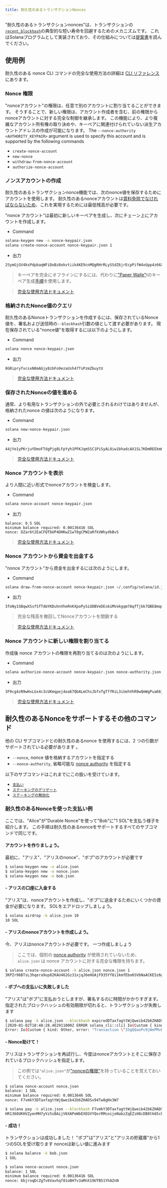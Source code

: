 ```yaml
---
title: 耐久性のあるトランザクションNonces
---
```


"耐久性のあるトランザクションnonces"は、トランザクションの[`recent_blockhash`](developing/programming-model/transactions.md#recent-blockhash)の典型的な短い寿命を回避するためのメカニズムです。 これはSolanaプログラムとして実装されており、その仕組みについては[提案書](../implemented-proposals/durable-tx-nonces.md)を読んでください。

## 使用例

耐久性のある nonce CLI コマンドの完全な使用方法の詳細は [CLI リファレンス](../cli/usage.md) にあります。

### Nonce 権限

"nonceアカウント"の権限は、任意で別のアカウントに割り当てることができます。 そうすることで、新しい権限は、アカウント作成者を含む、前の権限からnonceアカウントに対する完全な制御を継承します。 この機能により、より複雑なアカウント所有権の取り決めや、キーペアに関連付けられていない派生アカウントアドレスの作成が可能になります。 The `--nonce-authority <AUTHORITY_KEYPAIR>` argument is used to specify this account and is supported by the following commands

- `create-nonce-account`
- `new-nonce`
- `withdraw-from-nonce-account`
- `authorize-nonce-account`

### ノンスアカウントの作成

耐久性のあるトランザクションnonce機能では、次のnonce値を保存するためにアカウントを使用します。 耐久性のあるnonceアカウントは[賃料免除でなければならないため](../implemented-proposals/rent.md#two-tiered-rent-regime)、これを実現するためには最低残高が必要です。

"nonce アカウント"は最初に新しいキーペアを生成し、次にチェーン上にアカウントを作成します。

- Command

```bash
solana-keygen new -o nonce-keypair.json
solana create-nonce-account nonce-keypair.json 1
```

- 出力

```text
2SymGjGV4ksPdpbaqWFiDoBz8okvtiik4KE9cnMQgRHrRLySSdZ6jrEcpPifW4xUpp4z66XM9d9wM48sA7peG2XL
```

> キーペアを完全にオフラインにするには、代わりに["Paper Walle"](wallet-guide/paper-wallet.md)tのキーペア生成[手順](wallet-guide/paper-wallet.md#seed-phrase-generation)を使用します。

> [完全な使用方法ドキュメント](../cli/usage.md#solana-create-nonce-account)

### 格納されたNonce値のクエリ

耐久性のあるNonceトランザクションを作成するには、保存されているNonce値を、署名および送信時の`--blockhash`引数の値として渡す必要があります。 現在保存されている"nonce値"を取得するには以下のようにします。

- Command

```bash
solana nonce nonce-keypair.json
```

- 出力

```text
8GRipryfxcsxN8mAGjy8zbFo9ezaUsh47TsPzmZbuytU
```

> [完全な使用方法ドキュメント](../cli/usage.md#solana-get-nonce)

### 保存されたNonceの値を進める

通常、より有用なトランザクションの外で必要とされるわけではありませんが、格納されたnonce の値は次のようになります。

- Command

```bash
solana new-nonce-keypair.json
```

- 出力

```text
44jYe1yPKrjuYDmoFTdgPjg8LFpYyh1PFKJqm5SC1PiSyAL8iw1bhadcAX1SL7KDmREEkmHpYvreKoNv6fZgfvUK
```

> [完全な使用方法ドキュメント](../cli/usage.md#solana-new-nonce)

### Nonce アカウントを表示

より人間に近い形式でnonceアカウントを検査します。

- Command

```bash
solana nonce-account nonce-keypair.json
```

- 出力

```text
balance: 0.5 SOL
minimum balance required: 0.00136416 SOL
nonce: DZar6t2EaCFQTbUP4DHKwZ1wT8gCPW2aRfkVWhydkBvS
```

> [完全な使用方法ドキュメント](../cli/usage.md#solana-nonce-account)

### Nonce アカウントから資金を出金する

"nonce アカウント"から資金を出金するには次のようにします。

- Command

```bash
solana draw-from-nonce-account nonce-keypair.json ~/.config/solana/id.json 0.5
```

- 出力

```text
3foNy1SBqwXSsfSfTdmYKDuhnVheRnKXpoPySiUDBVeDEs6iMVokgqm7AqfTjbk7QBE8mqomvMUMNQhtdMvFLide
```

> 完全な残高を撤回してNonceアカウントを閉鎖する

> [完全な使用方法ドキュメント](../cli/usage.md#solana-withdraw-from-nonce-account)

### Nonce アカウントに新しい権限を割り当てる

作成後 nonce アカウントの権限を再割り当てるのは次のようにします。

- Command

```bash
solana authorize-nonce-account nonce-keypair.json nonce-authority.json
```

- 出力

```text
3F9cg4zN9wHxLGx4c3cUKmqpej4oa67QbALmChsJbfxTgTffRiL3iUehVhR9wQmWgPua66jPuAYeL1K2pYYjbNoT
```

> [完全な使用方法ドキュメント](../cli/usage.md#solana-authorize-nonce-account)

## 耐久性のあるNonceをサポートするその他のコマンド

他の CLI サブコマンドとの耐久性のあるnonce を使用するには、2 つの引数がサポートされている必要があります 。

- `--nonce`, nonce 値を格納するアカウントを指定する
- `--nonce-authority`, 省略可能な [nonce authority](#nonce-authority) を指定する

以下のサブコマンドはこれまでにこの扱いを受けています。

- [`支払い`](../cli/usage.md#solana-pay)
- [`ステーキングのデリゲート`](../cli/usage.md#solana-delegate-stake)
- [`ステーキングの無効化`](../cli/usage.md#solana-deactivate-stake)

### 耐久性のあるNonceを使った支払い例

ここでは、"Alice"が"Durable Nonce"を使って"Bob"に"1 SOL"を支払う様子を紹介します。 この手順は耐久性のあるnonceをサポートするすべてのサブコマンドで同じです。

#### アカウントを作りましょう。

最初に、"アリス"、"アリスのnonce"、"ボブ"のアカウントが必要です

```bash
$ solana-keygen new -o alice.json
$ solana-keygen new -o nonce.json
$ solana-keygen new -o bob.json
```

#### - アリスの口座に入金する

"アリス"は、nonceアカウントを作成し、"ボブ"に送金するためにいくつかの資金が必要になります。 SOLをエアドロップしましょう。

```bash
$ solana airdrop -k alice.json 10
10 SOL
```

#### - アリスのnonceアカウントを作成しよう。

今、アリスはnonceアカウントが必要です。 一つ作成しましょう

> ここでは、個別の [nonce authority](#nonce-authority) が使用されていないため、 `alice.json` は nonce アカウントに対する完全な権限を持ちます。

```bash
$ solana create-nonce-account -k alice.json nonce.json 1
3KPZr96BTsL3hqera9up82KAU462Gz31xjqJ6eHUAjF935Yf8i1kmfEbo6SVbNaACKE5z6gySrNjVRvmS8DcPuwV
```

#### - ボブへの支払いに失敗しました

"アリス"は"ボブ"に支払おうとしますが、署名するのに時間がかかりすぎます。 指定されたブロックハッシュの有効期限が切れると、トランザクションが失敗します

```bash
$ solana pay -k alice.json --blockhash expiredDTaxfagttWjQweib42b6ZHADSx94Tw8gHx3W7 bob.json 1
[2020-01-02T18:48:28.462911000Z ERROR solana_cli::cli] Io(Custom { kind: Other, error: "Transaction \"33gQQaoPc9jWePMvDAeyJpcnSPiGUAdtVg8zREWv4GiKjkcGNufgpcbFyRKRrA25NkgjZySEeKue5rawyeH5TzsV\" failed: None" })
Error: Io(Custom { kind: Other, error: "Transaction \"33gQQaoPc9jWePMvDAeyJpcnSPiGUAdtVg8zREWv4GiKjkcGNufgpcbFyRKRrA25NkgjZySEeKue5rawyeH5TzsV\" failed: None" })
```

#### - Nonce助けて！

アリスはトランザクションを再試行し、今度はnonceアカウントとそこに保存されているブロックハッシュを指定します。

> この例では`"alice.json"`が["nonceの権限"](#nonce-authority)を持っていることを覚えておいてください。

```bash
$ solana nonce-account nonce.json
balance: 1 SOL
minimum balance required: 0.0013646 SOL
nonce: F7vmkY3DTaxfagttWjQweib42b6ZHADSx94Tw8gHx3W7
```

```bash
$ solana pay -k alice.json --blockhash F7vmkY3DTaxfagttWjQweib42b6ZHADSx94Tw8gHx3W7 --nonce.json bob.json 1
HR1368UKHVZyenMH7yVz5sBAijV6XAPeWbEXEGVYQorRMcoijeNabzZqEZiH8cDB8tk65ckqeegFjK8dHwNFgQ
```

#### - 成功！

トランザクションは成功しました！ "ボブ"は"アリス"と"アリスの貯蔵庫"から1つのSOLを受け取ります nonceは新しい値に進みます

```bash
$ solana balance -k bob.json
1 SOL
```

```bash
$ solana nonce-account nonce.json
balance: 1 SOL
minimum balance required: 0.00136416 SOL
nonce: 6bjroqDcZgTv6Vavhqf81oBHTv3aMnX19UTB51YhAZnN
```
